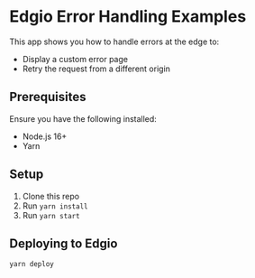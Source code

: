 # Edgio Error Handling Examples

This app shows you how to handle errors at the edge to:

- Display a custom error page
- Retry the request from a different origin

## Prerequisites

Ensure you have the following installed:

- Node.js 16+
- Yarn

## Setup

1. Clone this repo
2. Run `yarn install`
3. Run `yarn start`

## Deploying to Edgio

```
yarn deploy
```
